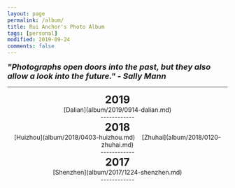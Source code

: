 ```yaml
---
layout: page
permalink: /album/
title: Rui Anchor's Photo Album
tags: [personal]
modified: 2019-09-24
comments: false
---
```


<strong><i><font size = "+1">"Photographs open doors into the past, but they also allow a look into the future."  - Sally Mann</font></i></strong>

----

<center><strong><font size = "+2">2019</font></strong></center>

<center>
[Dalian](album/2019/0914-dalian.md)<br>
------------
</center>

<center><strong><font size = "+2">2018</font></strong></center>

<center>
[Huizhou](album/2018/0403-huizhou.md) &nbsp;&nbsp; [Zhuhai](album/2018/0120-zhuhai.md)<br>
------------
</center>

<center><strong><font size = "+2">2017</font></strong></center>

<center>
[Shenzhen](album/2017/1224-shenzhen.md)<br>
------------
</center>
